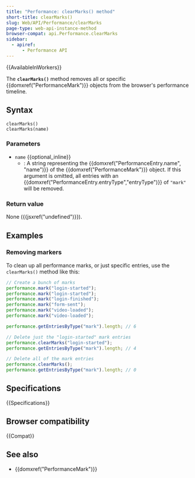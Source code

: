 ```yaml
---
title: "Performance: clearMarks() method"
short-title: clearMarks()
slug: Web/API/Performance/clearMarks
page-type: web-api-instance-method
browser-compat: api.Performance.clearMarks
sidebar:
  - apiref:
      - Performance API
---
```


{{AvailableInWorkers}}

The **`clearMarks()`** method removes all or specific {{domxref("PerformanceMark")}} objects from the browser's performance timeline.

## Syntax

```js-nolint
clearMarks()
clearMarks(name)
```

### Parameters

- `name` {{optional_inline}}
  - : A string representing the {{domxref("PerformanceEntry.name", "name")}} of the {{domxref("PerformanceMark")}} object. If this argument is omitted, all entries with an {{domxref("PerformanceEntry.entryType","entryType")}} of `"mark"` will be removed.

### Return value

None ({{jsxref("undefined")}}).

## Examples

### Removing markers

To clean up all performance marks, or just specific entries, use the `clearMarks()` method like this:

```js
// Create a bunch of marks
performance.mark("login-started");
performance.mark("login-started");
performance.mark("login-finished");
performance.mark("form-sent");
performance.mark("video-loaded");
performance.mark("video-loaded");

performance.getEntriesByType("mark").length; // 6

// Delete just the "login-started" mark entries
performance.clearMarks("login-started");
performance.getEntriesByType("mark").length; // 4

// Delete all of the mark entries
performance.clearMarks();
performance.getEntriesByType("mark").length; // 0
```

## Specifications

{{Specifications}}

## Browser compatibility

{{Compat}}

## See also

- {{domxref("PerformanceMark")}}

